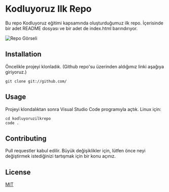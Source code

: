 # Kodluyoruz Ilk Repo
Bu repo Kodluyoruz eğitimi kapsamında oluşturduğumuz ilk repo. İçerisinde bir adet README dosyası ve bir adet de index.html barındırıyor.

![Repo Görseli](https://i.hizliresim.com/suu1ldq.png)

## Installation
Öncelikle projeyi klonladık. (Github repo'su üzerinden aldığımız linki aşağıya giriyoruz.)

```
git clone git://github.com/
```

## Usage
Projeyi klondalıktan sonra Visual Studio Code programıyla açtık.
Linux için:

```
cd kodluyoruzilkrepo
code .
```

## Contributing 
Pull requestler kabul edilir. Büyük değişiklikler için, lütfen önce neyi değiştirmek istediğinizi tartışmak için bir konu açınız.

## License
[MIT](https://choosealicense.com/licenses/mit/)
